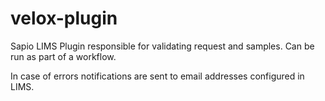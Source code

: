 # velox-plugin

Sapio LIMS Plugin responsible for validating request and samples. Can be run as part of a workflow. 

In case of errors notifications are sent to email addresses configured in LIMS.
